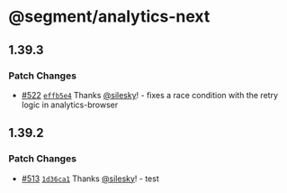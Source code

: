 # @segment/analytics-next

## 1.39.3

### Patch Changes

- [#522](https://github.com/segmentio/analytics-next/pull/522) [`effb5e4`](https://github.com/segmentio/analytics-next/commit/effb5e4f3b8b6a83960d99e9a2ca5884feb2c7cd) Thanks [@silesky](https://github.com/silesky)! - fixes a race condition with the retry logic in analytics-browser

## 1.39.2

### Patch Changes

- [#513](https://github.com/segmentio/analytics-next/pull/513) [`1d36ca1`](https://github.com/segmentio/analytics-next/commit/1d36ca1440fc5df9171d16278d8918b3e5a32128) Thanks [@silesky](https://github.com/silesky)! - test
